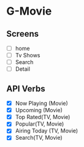 # G-Movie

## Screens

- [ ] home
- [ ] Tv Shows
- [ ] Search
- [ ] Detail

## API Verbs

- [x] Now Playing (Movie)
- [x] Upcoming (Movie)
- [x] Top Rated(TV, Movie)
- [x] Popular(TV, Movie)
- [x] Airing Today (TV, Movie)
- [x] Search(TV, Movie)
